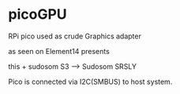 # picoGPU
RPi pico used as crude Graphics adapter

as seen on Element14 presents

this + sudosom S3 --> Sudosom SRSLY

Pico is connected via I2C(SMBUS) to host system.


